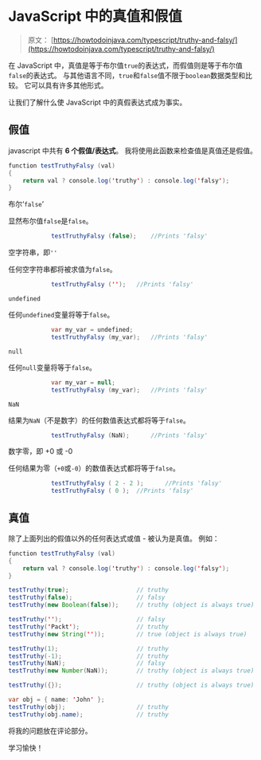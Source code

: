 # JavaScript 中的真值和假值

> 原文： [https://howtodoinjava.com/typescript/truthy-and-falsy/](https://howtodoinjava.com/typescript/truthy-and-falsy/)

在 JavaScript 中，真值是等于布尔值`true`的表达式，而假值则是等于布尔值`false`的表达式。 与其他语言不同，`true`和`false`值不限于`boolean`数据类型和比较。 它可以具有许多其他形式。

让我们了解什么使 JavaScript 中的真假表达式成为事实。

## 假值

javascript 中共有 **6 个假值/表达式**。 我将使用此函数来检查值是真值还是假值。

```java
function testTruthyFalsy (val) 
{ 
  	return val ? console.log('truthy') : console.log('falsy'); 
} 

```

布尔‘`false`’

显然布尔值`false`是`false`。

```java
			testTruthyFalsy (false);	//Prints 'falsy'

```

空字符串，即`''` 

任何空字符串都将被求值为`false`。

```java
			testTruthyFalsy ('');	//Prints 'falsy'

```

`undefined`

任何`undefined`变量将等于`false`。

```java
			var my_var = undefined;
			testTruthyFalsy (my_var);	//Prints 'falsy'

```

`null`

任何`null`变量将等于`false`。

```java
			var my_var = null;
			testTruthyFalsy (my_var);	//Prints 'falsy'

```

`NaN`

结果为`NaN`（不是数字）的任何数值表达式都将等于`false`。

```java
			testTruthyFalsy (NaN);		//Prints 'falsy'

```

数字零，即 +0 或 -0

任何结果为零（`+0`或`-0`）的数值表达式都将等于`false`。

```java
			testTruthyFalsy ( 2 - 2 );		//Prints 'falsy'
			testTruthyFalsy ( 0 );	//Prints 'falsy'

```


## 真值

除了上面列出的假值以外的任何表达式或值 - 被认为是真值。 例如：

```java
function testTruthyFalsy (val) 
{ 
  	return val ? console.log('truthy') : console.log('falsy'); 
} 

testTruthy(true); 					// truthy 
testTruthy(false); 					// falsy 
testTruthy(new Boolean(false)); 	// truthy (object is always true) 

testTruthy(''); 					// falsy 
testTruthy('Packt'); 				// truthy 
testTruthy(new String('')); 		// true (object is always true) 

testTruthy(1); 						// truthy 
testTruthy(-1); 					// truthy 
testTruthy(NaN); 					// falsy 
testTruthy(new Number(NaN)); 		// truthy (object is always true) 

testTruthy({}); 					// truthy (object is always true) 

var obj = { name: 'John' }; 
testTruthy(obj); 					// truthy 
testTruthy(obj.name); 				// truthy 

```

将我的问题放在评论部分。

学习愉快！